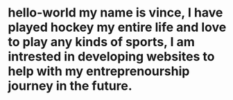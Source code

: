 # hello-world my name is vince, I have played hockey my entire life and love to play any kinds of sports, I am intrested in developing websites to help with my entreprenourship journey in the future.
